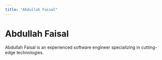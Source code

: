 ```yaml
---
title: "Abdullah Faisal"
---
```


# Abdullah Faisal

Abdullah Faisal is an experienced software engineer specializing in cutting-edge technologies.
